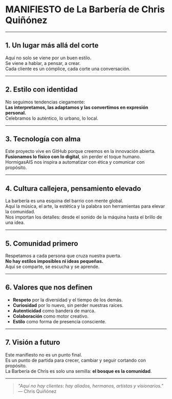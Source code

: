 # MANIFIESTO de La Barbería de Chris Quiñónez

---

## 1. Un lugar más allá del corte

Aquí no solo se viene por un buen estilo.  
Se viene a hablar, a pensar, a crear.  
Cada cliente es un cómplice, cada corte una conversación.

---

## 2. Estilo con identidad

No seguimos tendencias ciegamente:  
**Las interpretamos, las adaptamos y las convertimos en expresión personal.**  
Celebramos lo auténtico, lo urbano, lo local.

---

## 3. Tecnología con alma

Este proyecto vive en GitHub porque creemos en la innovación abierta.  
**Fusionamos lo físico con lo digital**, sin perder el toque humano.  
HormigasAIS nos inspira a automatizar con ética y comunicar con propósito.

---

## 4. Cultura callejera, pensamiento elevado

La barbería es una esquina del barrio con mente global.  
Aquí la música, el arte, la estética y la palabra son herramientas para elevar la comunidad.  
Nos importan los detalles: desde el sonido de la máquina hasta el brillo de una idea.

---

## 5. Comunidad primero

Respetamos a cada persona que cruza nuestra puerta.  
**No hay estilos imposibles ni ideas pequeñas.**  
Aquí se comparte, se escucha y se aprende.

---

## 6. Valores que nos definen

- **Respeto** por la diversidad y el tiempo de los demás.  
- **Curiosidad** por lo nuevo, sin perder nuestras raíces.  
- **Autenticidad** como bandera de marca.  
- **Colaboración** como motor creativo.  
- **Estilo** como forma de presencia consciente.

---

## 7. Visión a futuro

Este manifiesto no es un punto final.  
Es un punto de partida para crecer, cambiar y seguir cortando con propósito.  
La Barbería de Chris es solo una semilla: **el bosque es la comunidad**.

---

> *"Aquí no hay clientes: hay aliados, hermanos, artistas y visionarios."*  
> — Chris Quiñónez
